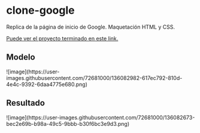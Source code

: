 # clone-google
<p>Replica de la página de inicio de Google. Maquetación HTML y CSS.</p>
<p><a href="https://constanzat.github.io/clone-google/" >Puede ver el proyecto terminado en este link.</a></p>

<h2>Modelo</h2>
![image](https://user-images.githubusercontent.com/72681000/136082982-617ec792-810d-4e4c-9392-6daa4775e680.png)


<h2>Resultado</h2>
![image](https://user-images.githubusercontent.com/72681000/136082673-bec2e69b-b98a-49c5-9bbb-b30f6bc3e9d3.png)


